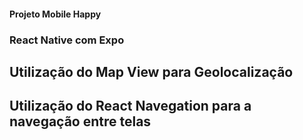 #### Projeto Mobile Happy

### React Native com Expo
 ## Utilização do Map View para Geolocalização 
 ## Utilização do React Navegation para a navegação entre telas